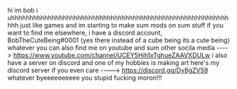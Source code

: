 hi im bob
i uhhhhhhhhhhhhhhhhhhhhhhhhhhhhhhhhhhhhhhhhhhhhhhhhhhhhhhhhhhhhhh just like games and im starting to make sum mods on sum stuff
if you want to find me elsewhere, i have a discord account, BobTheCuteBeing#0001 (yes there instead of a cube being its a cute being)
whatever you can also find me on youtube and sum other socila media ----> https://www.youtube.com/channel/UCEY5Hih1xTghueZAAVXDULw
i also have a server on discord and one of my hobbies is making art 
here's my discord server if you even care ----> https://discord.gg/Dy8gZV59
whatever byeeeeeeeeee you stupid fucking moron!!!
